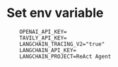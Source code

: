 # Set env variable

        OPENAI_API_KEY=
        TAVILY_API_KEY=
        LANGCHAIN_TRACING_V2="true"
        LANGCHAIN_API_KEY=
        LANGCHAIN_PROJECT=ReAct Agent